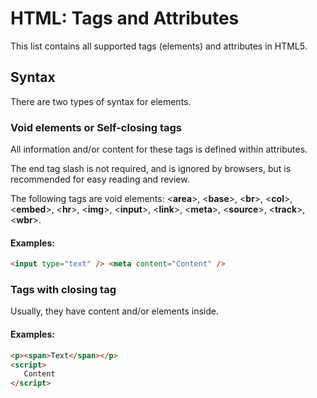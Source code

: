 # HTML: Tags and Attributes

This list contains all supported tags (elements) and attributes in HTML5.

## Syntax

There are two types of syntax for elements.

### Void elements or Self-closing tags

All information and/or content for these tags is defined within attributes.

The end tag slash is not required, and is ignored by browsers, but is recommended for easy reading and review.

The following tags are void elements: <**area**>, <**base**>, <**br**>, <**col**>, <**embed**>, <**hr**>, <**img**>, <**input**>, <**link**>, <**meta**>, <**source**>, <**track**>, <**wbr**>.

#### Examples:

```html
<input type="text" /> <meta content="Content" />
```

### Tags with closing tag

Usually, they have content and/or elements inside.

#### Examples:

```html
<p><span>Text</span></p>
<script>
   Content
</script>
```
